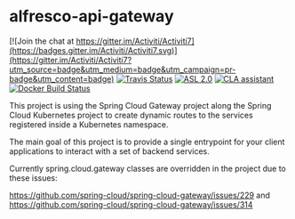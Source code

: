 # alfresco-api-gateway
[![Join the chat at https://gitter.im/Activiti/Activiti7](https://badges.gitter.im/Activiti/Activiti7.svg)](https://gitter.im/Activiti/Activiti7?utm_source=badge&utm_medium=badge&utm_campaign=pr-badge&utm_content=badge) [![Travis Status](https://travis-ci.org/Alfresco/alfresco-api-gateway.svg?branch=master)](https://travis-ci.org/Alfresco/alfresco-api-gateway) [![ASL 2.0](https://img.shields.io/hexpm/l/plug.svg)](https://github.com/Alfresco/alfresco-api-gateway/blob/master/LICENSE.txt) [![CLA assistant](https://cla-assistant.io/readme/badge/Alfresco/alfresco-api-gateway)](https://cla-assistant.io/Alfresco/alfresco-api-gateway) [![Docker Build Status](https://img.shields.io/docker/build/alfresco/alfresco-api-gateway.svg)](https://hub.docker.com/r/alfresco/alfresco-api-gateway/)

This project is using the Spring Cloud Gateway project along the Spring Cloud Kubernetes project to create dynamic routes
to the services registered inside a Kubernetes namespace. 

The main goal of this project is to provide a single entrypoint for your client applications to interact with a set of backend services.

Currently spring.cloud.gateway classes are overridden in the project due to these issues:

https://github.com/spring-cloud/spring-cloud-gateway/issues/229
and
https://github.com/spring-cloud/spring-cloud-gateway/issues/314